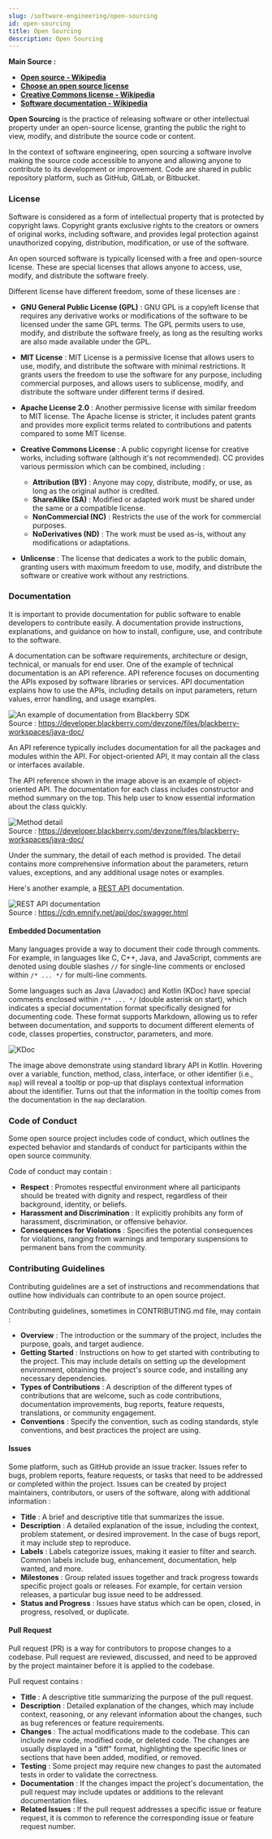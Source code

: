 ```yaml
---
slug: /software-engineering/open-sourcing
id: open-sourcing
title: Open Sourcing
description: Open Sourcing
---
```


**Main Source :**

- **[Open source - Wikipedia](https://en.wikipedia.org/wiki/Open_source)**
- **[Choose an open source license](https://choosealicense.com/)**
- **[Creative Commons license - Wikipedia](https://en.wikipedia.org/wiki/Creative_Commons_license#Types_of_licenses)**
- **[Software documentation - Wikipedia](https://en.wikipedia.org/wiki/Software_documentation)**

**Open Sourcing** is the practice of releasing software or other intellectual property under an open-source license, granting the public the right to view, modify, and distribute the source code or content.

In the context of software engineering, open sourcing a software involve making the source code accessible to anyone and allowing anyone to contribute to its development or improvement. Code are shared in public repository platform, such as GitHub, GitLab, or Bitbucket.

### License

Software is considered as a form of intellectual property that is protected by copyright laws. Copyright grants exclusive rights to the creators or owners of original works, including software, and provides legal protection against unauthorized copying, distribution, modification, or use of the software.

An open sourced software is typically licensed with a free and open-source license. These are special licenses that allows anyone to access, use, modify, and distribute the software freely.

Different license have different freedom, some of these licenses are :

- **GNU General Public License (GPL)** : GNU GPL is a copyleft license that requires any derivative works or modifications of the software to be licensed under the same GPL terms. The GPL permits users to use, modify, and distribute the software freely, as long as the resulting works are also made available under the GPL.
- **MIT License** : MIT License is a permissive license that allows users to use, modify, and distribute the software with minimal restrictions. It grants users the freedom to use the software for any purpose, including commercial purposes, and allows users to sublicense, modify, and distribute the software under different terms if desired.
- **Apache License 2.0** : Another permissive license with similar freedom to MIT license. The Apache license is stricter, it includes patent grants and provides more explicit terms related to contributions and patents compared to some MIT license.
- **Creative Commons License** : A public copyright license for creative works, including software (although it's not recommended). CC provides various permission which can be combined, including :

  - **Attribution (BY)** : Anyone may copy, distribute, modify, or use, as long as the original author is credited.
  - **ShareAlike (SA)** : Modified or adapted work must be shared under the same or a compatible license.
  - **NonCommercial (NC)** : Restricts the use of the work for commercial purposes.
  - **NoDerivatives (ND)** : The work must be used as-is, without any modifications or adaptations.

- **Unlicense** : The license that dedicates a work to the public domain, granting users with maximum freedom to use, modify, and distribute the software or creative work without any restrictions.

### Documentation

It is important to provide documentation for public software to enable developers to contribute easily. A documentation provide instructions, explanations, and guidance on how to install, configure, use, and contribute to the software.

A documentation can be software requirements, architecture or design, technical, or manuals for end user. One of the example of technical documentation is an API reference. API reference focuses on documenting the APIs exposed by software libraries or services. API documentation explains how to use the APIs, including details on input parameters, return values, error handling, and usage examples.

![An example of documentation from Blackberry SDK](./documentation.png)  
Source : https://developer.blackberry.com/devzone/files/blackberry-workspaces/java-doc/

An API reference typically includes documentation for all the packages and modules within the API. For object-oriented API, it may contain all the class or interfaces available.

The API reference shown in the image above is an example of object-oriented API. The documentation for each class includes constructor and method summary on the top. This help user to know essential information about the class quickly.

![Method detail](./method-detail.png)  
Source : https://developer.blackberry.com/devzone/files/blackberry-workspaces/java-doc/

Under the summary, the detail of each method is provided. The detail contains more comprehensive information about the parameters, return values, exceptions, and any additional usage notes or examples.

Here's another example, a [REST API](/backend-development/rest-api) documentation.

![REST API documentation](./rest-api-documentation.png)  
Source : https://cdn.emnify.net/api/doc/swagger.html

#### Embedded Documentation

Many languages provide a way to document their code through comments. For example, in languages like C, C++, Java, and JavaScript, comments are denoted using double slashes `//` for single-line comments or enclosed within `/* ... */` for multi-line comments.

Some languages such as Java (Javadoc) and Kotlin (KDoc) have special comments enclosed within `/** ... */` (double asterisk on start), which indicates a special documentation format specifically designed for documenting code. These format supports Markdown, allowing us to refer between documentation, and supports to document different elements of code, classes properties, constructor, parameters, and more.

![KDoc](./kdoc.png)

The image above demonstrate using standard library API in Kotlin. Hovering over a variable, function, method, class, interface, or other identifier (i.e., `map`) will reveal a tooltip or pop-up that displays contextual information about the identifier. Turns out that the information in the tooltip comes from the documentation in the `map` declaration.

### Code of Conduct

Some open source project includes code of conduct, which outlines the expected behavior and standards of conduct for participants within the open source community.

Code of conduct may contain :

- **Respect** : Promotes respectful environment where all participants should be treated with dignity and respect, regardless of their background, identity, or beliefs.
- **Harassment and Discrimination** : It explicitly prohibits any form of harassment, discrimination, or offensive behavior.
- **Consequences for Violations** : Specifies the potential consequences for violations, ranging from warnings and temporary suspensions to permanent bans from the community.

### Contributing Guidelines

Contributing guidelines are a set of instructions and recommendations that outline how individuals can contribute to an open source project.

Contributing guidelines, sometimes in CONTRIBUTING.md file, may contain :

- **Overview** : The introduction or the summary of the project, includes the purpose, goals, and target audience.
- **Getting Started** : Instructions on how to get started with contributing to the project. This may include details on setting up the development environment, obtaining the project's source code, and installing any necessary dependencies.
- **Types of Contributions** : A description of the different types of contributions that are welcome, such as code contributions, documentation improvements, bug reports, feature requests, translations, or community engagement.
- **Conventions** : Specify the convention, such as coding standards, style conventions, and best practices the project are using.

#### Issues

Some platform, such as GitHub provide an issue tracker. Issues refer to bugs, problem reports, feature requests, or tasks that need to be addressed or completed within the project. Issues can be created by project maintainers, contributors, or users of the software, along with additional information :

- **Title** : A brief and descriptive title that summarizes the issue.
- **Description** : A detailed explanation of the issue, including the context, problem statement, or desired improvement. In the case of bugs report, it may include step to reproduce.
- **Labels** : Labels categorize issues, making it easier to filter and search. Common labels include bug, enhancement, documentation, help wanted, and more.
- **Milestones** : Group related issues together and track progress towards specific project goals or releases. For example, for certain version releases, a particular bug issue need to be addressed.
- **Status and Progress** : Issues have status which can be open, closed, in progress, resolved, or duplicate.

#### Pull Request

Pull request (PR) is a way for contributors to propose changes to a codebase. Pull request are reviewed, discussed, and need to be approved by the project maintainer before it is applied to the codebase.

Pull request contains :

- **Title** : A descriptive title summarizing the purpose of the pull request.
- **Description** : Detailed explanation of the changes, which may include context, reasoning, or any relevant information about the changes, such as bug references or feature requirements.
- **Changes** : The actual modifications made to the codebase. This can include new code, modified code, or deleted code. The changes are usually displayed in a "diff" format, highlighting the specific lines or sections that have been added, modified, or removed.
- **Testing** : Some project may require new changes to past the automated tests in order to validate the correctness.
- **Documentation** : If the changes impact the project's documentation, the pull request may include updates or additions to the relevant documentation files.
- **Related Issues** : If the pull request addresses a specific issue or feature request, it is common to reference the corresponding issue or feature request number.
